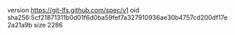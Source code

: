 version https://git-lfs.github.com/spec/v1
oid sha256:5cf21871311b0d01f6d0ba59fef7a327910936ae30b4757cd200df17e2a21a9b
size 2286
